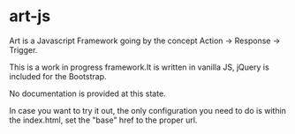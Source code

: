 art-js
======

Art is a Javascript Framework going by the concept Action -> Response -> Trigger.

This is a work in progress framework.It is written in vanilla JS, jQuery is included for the Bootstrap.

No documentation is provided at this state.

In case you want to try it out, the only configuration you need to do is within the index.html, set the "base" href to the proper url.

